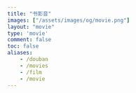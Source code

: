 ```yaml
---
title: "书影音"
images: ["/assets/images/og/movie.png"]
layout: "movie"
type: 'movie'
comment: false
toc: false
aliases:
    - /douban
    - /movies
    - /film
    - /movie
---
```

